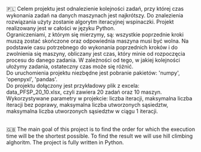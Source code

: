 🇵🇱 Celem projektu jest odnalezienie kolejności zadań, przy której czas wykonania zadań na danych maszynach jest najkrótszy. Do znalezienia rozwiązania użyty zostanie algorytm iteracyjnej wspinaczki. Projekt realizowany jest w całości w języku Python.</br>
Ograniczeniami, z którym się mierzymy, są: wszystkie poprzednie kroki muszą zostać skończone oraz odpowiednia maszyna musi być wolna. Na podstawie casu potrzebnego do wykonania poprzednich kroków i do zwolnienia się maszyny, obliczany jest czas, który minie od rozpoczęcia procesu do danego zadania. W zależności od tego, w jakiej kolejności ułożymy zadania, ostateczny czas może się różnić.</br>
Do uruchomienia projektu niezbędne jest pobranie pakietów: 'numpy', 'openpyxl', 'pandas'.</br>
Do projektu dołączony jest przykładowy plik z excela: data_PFSP_20_10.xlsx, czyli zawiera 20 zadań oraz 10 maszyn.</br>
Wykorzystywane parametry w projekcie: liczba iteracji, maksymalna liczba iteracji bez poprawy, maksymalna liczba utworzonych sąsiedztw, maksymalna liczba utworzonych sąsiedztw w ciągu 1 iteracji.</br></br>


🇬🇧 The main goal of this project is to find the order for which the execution time will be the shortest possible. To find the result we will use hill climbing alghoritm. The project is fully written in Python. </br>
